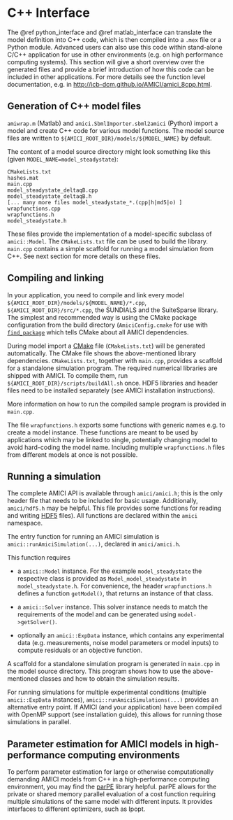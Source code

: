 # C++ Interface

The @ref python_interface and @ref matlab_interface can translate the model
definition into C++ code, which is then compiled into a `.mex` file or a Python
module. Advanced users can also use this code within stand-alone C/C++
application for use in other environments (e.g. on high performance computing
systems). This section will give a short overview over the generated files and
provide a brief introduction of how this code can be included in other
applications. For more details see the function level documentation, e.g. in
http://icb-dcm.github.io/AMICI/amici_8cpp.html. 


## Generation of C++ model files

`amiwrap.m` (Matlab) and `amici.SbmlImporter.sbml2amici` (Python) import a
model and create C++ code for various model functions. The model
source files are written to `${AMICI_ROOT_DIR}/models/${MODEL_NAME}` by
default.

The content of a model source directory might look something like this (given
`MODEL_NAME=model_steadystate`): 

```
CMakeLists.txt
hashes.mat 
main.cpp 
model_steadystate_deltaqB.cpp 
model_steadystate_deltaqB.h 
[... many more files model_steadystate_*.(cpp|h|md5|o) ]
wrapfunctions.cpp 
wrapfunctions.h 
model_steadystate.h 
```

These files provide the implementation of a model-specific subclass of
`amici::Model`. The `CMakeLists.txt` file can be used to build the library.
`main.cpp` contains a simple scaffold for running a model simulation from C++.
See next section for more details on these files.


## Compiling and linking

In your application, you need to compile and link every model 
`${AMICI_ROOT_DIR}/models/${MODEL_NAME}/*.cpp`,
`${AMICI_ROOT_DIR}/src/*.cpp`, the SUNDIALS and the SuiteSparse library.
The simplest and recommended way is using the CMake package configuration
from the build directory (`AmiciConfig.cmake` for use with 
[`find_package`](https://cmake.org/cmake/help/latest/command/find_package.html)
which tells CMake about all AMICI dependencies.

During model import a [CMake](https://cmake.org/) file (`CMakeLists.txt`)
will be generated automatically. The CMake file shows the above-mentioned
library dependencies. `CMakeLists.txt`, together with `main.cpp`, provides a
scaffold for a standalone simulation program.
The required numerical libraries are shipped with AMICI.
To compile them, run `${AMICI_ROOT_DIR}/scripts/buildAll.sh` once. HDF5
libraries and header files need to be installed separately (see AMICI
installation instructions). 

More information on how to run the compiled sample program is provided in
`main.cpp`.

The file `wrapfunctions.h` exports some functions with generic names e.g. to
create a model instance. These functions are meant to be used by applications
which may be linked to single, potentially changing model to avoid hard-coding
the model name. Including multiple `wrapfunctions.h` files from different
models at once is not possible.
 

## Running a simulation

The complete AMICI API is available through `amici/amici.h`; this is the only
header file that needs to be included for basic usage.
Additionally, `amici/hdf5.h` may be helpful. This file provides some
functions for reading and writing [HDF5](https://support.hdfgroup.org/) files). 
All functions are declared within the `amici` namespace.

The entry function for running an AMICI simulation is
`amici::runAmiciSimulation(...)`, declared in `amici/amici.h`. 

This function requires 
    
* a `amici::Model` instance. For the example `model_steadystate` the respective
  class is provided as `Model_model_steadystate` in `model_steadystate.h`.
  For convenience, the header `wrapfunctions.h` defines a function
  `getModel()`, that returns an instance of that class.

* a `amici::Solver` instance. This solver instance needs to match the
  requirements of the model and can be generated using `model->getSolver()`.

* optionally an `amici::ExpData` instance, which contains any experimental data
  (e.g. measurements, noise model parameters or model inputs) to
  compute residuals or an objective function.

A scaffold for a standalone simulation program is generated in `main.cpp` in
the model source directory. This program shows how to use the
above-mentioned classes and how to obtain the simulation results.

For running simulations for multiple experimental conditions
(multiple `amici::ExpData` instances), `amici::runAmiciSimulations(...)`
provides an alternative entry point. If AMICI (and your application)
have been compiled with OpenMP support (see installation guide), this allows
for running those simulations in parallel.


## Parameter estimation for AMICI models in high-performance computing environments

To perform parameter estimation for large or otherwise computationally
demanding AMICI models from C++ in a high-performance computing environment,
you may find the [parPE](https://github.com/ICB-DCM/parPE/) library helpful.
parPE allows for the private or shared memory parallel evaluation of a cost
function requiring multiple simulations of the same model with different
inputs. It provides interfaces to different optimizers, such as Ipopt.
